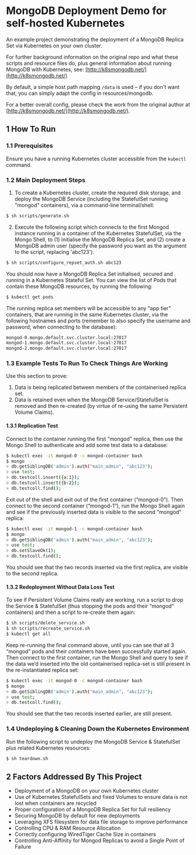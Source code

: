 # MongoDB Deployment Demo for self-hosted Kubernetes

An example project demonstrating the deployment of a MongoDB Replica Set via Kubernetes on your own cluster.

For further background information on the original repo and what these scripts and resource files do, plus general information about running MongoDB with Kubernetes, see: [http://k8smongodb.net/](http://k8smongodb.net/)

By default, a simple host path mapping `/data` is used – if you don't want that, you can simply adapt the config in resources/mongodb.

For a better overall config, please check the work from the original author at [http://k8smongodb.net/](http://k8smongodb.net/).

## 1 How To Run

### 1.1 Prerequisites

Ensure you have a running Kubernetes cluster accessible from the `kubectl` command.

### 1.2 Main Deployment Steps

1. To create a Kubernetes cluster, create the required disk storage, and deploy the MongoDB Service (including the StatefulSet running "mongod" containers), via a command-line terminal/shell:

```bash
$ sh scripts/generate.sh
```

2. Execute the following script which connects to the first Mongod instance running in a container of the Kubernetes StatefulSet, via the Mongo Shell, to (1) initialise the MongoDB Replica Set, and (2) create a MongoDB admin user (specify the password you want as the argument to the script, replacing 'abc123').

```bash
$ sh scripts/configure_repset_auth.sh abc123
```

You should now have a MongoDB Replica Set initialised, secured and running in a Kubernetes Stateful Set. You can view the list of Pods that contain these MongoDB resources, by running the following:

```bash
$ kubectl get pods
```

The running replica set members will be accessible to any "app tier" containers, that are running in the same Kubernetes cluster, via the following hostnames and ports (remember to also specify the username and password, when connecting to the database):

```bash
mongod-0.mongo.default.svc.cluster.local:27017
mongod-1.mongo.default.svc.cluster.local:27017
mongod-2.mongo.default.svc.cluster.local:27017
```

### 1.3 Example Tests To Run To Check Things Are Working

Use this section to prove:

1. Data is being replicated between members of the containerised replica set.
2. Data is retained even when the MongoDB Service/StatefulSet is removed and then re-created (by virtue of re-using the same Persistent Volume Claims).

#### 1.3.1 Replication Test

Connect to the container running the first "mongod" replica, then use the Mongo Shell to authenticate and add some test data to a database:

```bash
$ kubectl exec -it mongod-0 -c mongod-container bash
$ mongo
> db.getSiblingDB('admin').auth("main_admin", "abc123");
> use test;
> db.testcoll.insert({a:1});
> db.testcoll.insert({b:2});
> db.testcoll.find();
```

Exit out of the shell and exit out of the first container (“mongod-0”). Then connect to the second container (“mongod-1”), run the Mongo Shell again and see if the previously inserted data is visible to the second "mongod" replica:

```bash
$ kubectl exec -it mongod-1 -c mongod-container bash
$ mongo
> db.getSiblingDB('admin').auth("main_admin", "abc123");
> use test;
> db.setSlaveOk(1);
> db.testcoll.find();
```

You should see that the two records inserted via the first replica, are visible to the second replica.

#### 1.3.2 Redeployment Without Data Loss Test

To see if Persistent Volume Claims really are working, run a script to drop the Service & StatefulSet (thus stopping the pods and their “mongod” containers) and then a script to re-create them again:

```bash
$ sh scripts/delete_service.sh
$ sh scripts/recreate_service.sh
$ kubectl get all
```

Keep re-running the final command above, until you can see that all 3 “mongod” pods and their containers have been successfully started again. Then connect to the first container, run the Mongo Shell and query to see if the data we’d inserted into the old containerised replica-set is still present in the re-instantiated replica set:

```bash
$ kubectl exec -it mongod-0 -c mongod-container bash
$ mongo
> db.getSiblingDB('admin').auth("main_admin", "abc123");
> use test;
> db.testcoll.find();
```

You should see that the two records inserted earlier, are still present.

### 1.4 Undeploying & Cleaning Down the Kubernetes Environment

Run the following script to undeploy the MongoDB Service & StatefulSet plus related Kubernetes resources:

```bash
$ sh teardown.sh
```

## 2 Factors Addressed By This Project

* Deployment of a MongoDB on your own Kubernetes cluster
* Use of Kubernetes StatefulSets and fixed Volumes to ensure data is not lost when containers are recycled
* Proper configuration of a MongoDB Replica Set for full resiliency
* Securing MongoDB by default for new deployments
* Leveraging XFS filesystem for data file storage to improve performance
* Controlling CPU & RAM Resource Allocation
* Correctly configuring WiredTiger Cache Size in containers
* Controlling Anti-Affinity for Mongod Replicas to avoid a Single Point of Failure
